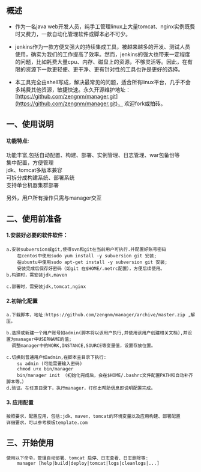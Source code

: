 ## 概述

* 作为一名java web开发人员，纯手工管理linux上大量tomcat、nginx实例既费时又费力，一款自动化管理软件或脚本必不可少。

* jenkins作为一款方便又强大的持续集成工具，被越来越多的开发、测试人员使用，确实为我们的工作提高了效率。然而，jenkins的强大也带来一定程度的问题，比如耗费大量cpu、内存、磁盘上的资源，不够灵活等。因此，在有限的资源下一款更轻便、更干净、更有针对性的工具也许是更好的选择。

* 本工具完全由shell写成，解决最常见的问题，适合所有linux平台，几乎不会多耗费其他资源，敏捷快速。永久开源维护地址：[https://github.com/zengnm/manager.git](https://github.com/zengnm/manager.git)， 欢迎fork或拍砖。

## 一、使用说明

#### 功能特点:

功能丰富,包括自动配置、构建、部署、实例管理、日志管理、war包备份等  
    集中配置，方便管理  
    jdk、tomcat多版本兼容  
    可拆分成构建系统、部署系统  
    支持单台机器集群部署

另外，用户所有操作只需与manager交互

## 二、使用前准备

#### 1.安装好必要的软件软件：

```
a.安装subversion或git,使得svn和git在当前用户可执行.并配置好账号密码
    在centos中使用sudo yum install -y subversion git 安装;
    在ubuntu中使用sudo apt-get install -y subversion git 安装;
    安装完成后保存好密码（如git 在$HOME/.netrc配置），方便后续使用。
b.构建时，需安装jdk,maven

c.部署时，需安装jdk,tomcat,nginx
```

#### 2.初始化配置

```
a.下载脚本，地址:https://github.com/zengnm/manager/archive/master.zip ,解压。

b.选择或新建一个用户账号如admin(脚本将以该用户执行,并使用该用户创建相关文档),并设置为manager中USERNAME的值;
  调整manager中的WORK,INSTANCE,SOURCE等变量值，设置存放位置。

c.切换到普通用户如admin,在脚本主目录下执行:
    su admin (可能需要输入密码)
    chmod u+x bin/manager
    bin/manager init （初始化完成后，会在$HOME/.bashrc文件配置PATH和自动补齐脚本等。）
d.验证。在任意目录下，执行manager，打印出帮助信息即说明配置完成。
```

#### 3. 应用配置

```
按照要求，配置应用，包括:jdk、maven、tomcat的环境变量以及应用构建、部署配置
详细要求，可以参考模板template.com
```

## 三、开始使用

```
使用以下命令，管理自动部署、tomcat 启停、日志查看、日志删除等:
    manager [help|build|deploy|tomcat|logs|cleanlogs|...]
```



